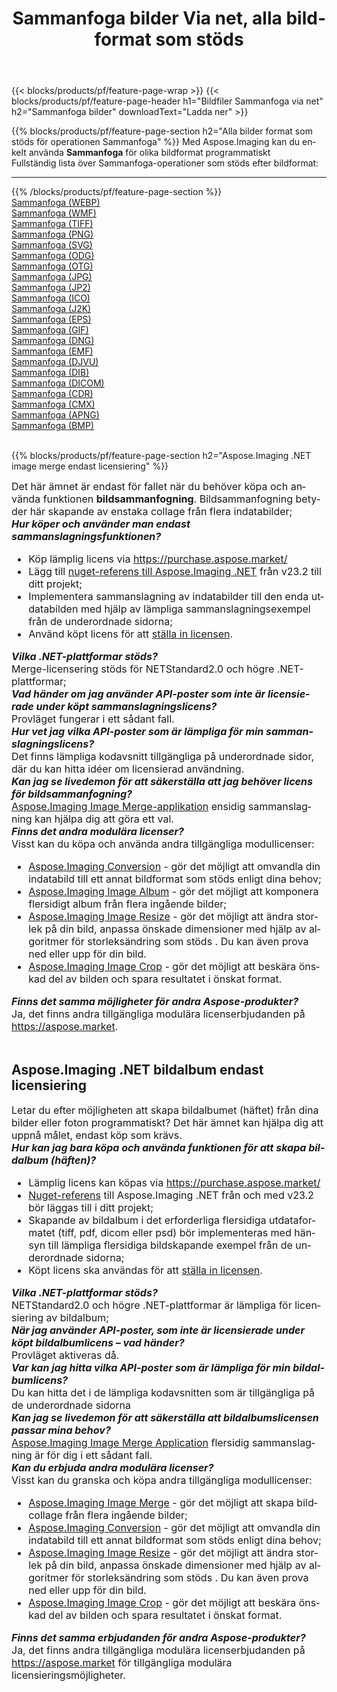 ﻿---
title: Sammanfoga bilder Via net, alla bildformat som stöds 
weight: 3920
url: /sv/net/merge 
lang: sv
langdirlevel: 2
locales: zh-hans,ja,it,ru,de,es,fr,nl,id,lt,pl,pt,vi,tr,ko,zh-hant,ar,hi,th,sv,cs,uk,he
description: Med Aspose.Imaging kan du enkelt Sammanfoga bilder via net
---

{{< blocks/products/pf/feature-page-wrap >}}
{{< blocks/products/pf/feature-page-header h1="Bildfiler Sammanfoga via net" h2="Sammanfoga bilder" downloadText="Ladda ner" >}}


{{% blocks/products/pf/feature-page-section  h2="Alla bilder format som stöds för operationen Sammanfoga" %}}
Med Aspose.Imaging kan du enkelt använda **Sammanfoga** för olika bildformat programmatiskt
<br/>
Fullständig lista över Sammanfoga-operationer som stöds efter bildformat:
<hr/>
{{% /blocks/products/pf/feature-page-section %}}
<div class="container-fluid productfamilypage bg-gray">
    <div class="convertypes bg-gray agp-content section">
        <div class="container">
		<div class="row other-converters">
		    <div class='col-md-2 other-converter remove-lp remove-rp'><a href="/imaging/sv/net/merge/webp" >Sammanfoga (WEBP)</a></div><div class='col-md-2 other-converter remove-lp remove-rp'><a href="/imaging/sv/net/merge/wmf" >Sammanfoga (WMF)</a></div><div class='col-md-2 other-converter remove-lp remove-rp'><a href="/imaging/sv/net/merge/tiff" >Sammanfoga (TIFF)</a></div><div class='col-md-2 other-converter remove-lp remove-rp'><a href="/imaging/sv/net/merge/png" >Sammanfoga (PNG)</a></div><div class='col-md-2 other-converter remove-lp remove-rp'><a href="/imaging/sv/net/merge/svg" >Sammanfoga (SVG)</a></div><div class='col-md-2 other-converter remove-lp remove-rp'><a href="/imaging/sv/net/merge/odg" >Sammanfoga (ODG)</a></div><div class='col-md-2 other-converter remove-lp remove-rp'><a href="/imaging/sv/net/merge/otg" >Sammanfoga (OTG)</a></div><div class='col-md-2 other-converter remove-lp remove-rp'><a href="/imaging/sv/net/merge/jpg" >Sammanfoga (JPG)</a></div><div class='col-md-2 other-converter remove-lp remove-rp'><a href="/imaging/sv/net/merge/jp2" >Sammanfoga (JP2)</a></div><div class='col-md-2 other-converter remove-lp remove-rp'><a href="/imaging/sv/net/merge/ico" >Sammanfoga (ICO)</a></div><div class='col-md-2 other-converter remove-lp remove-rp'><a href="/imaging/sv/net/merge/j2k" >Sammanfoga (J2K)</a></div><div class='col-md-2 other-converter remove-lp remove-rp'><a href="/imaging/sv/net/merge/eps" >Sammanfoga (EPS)</a></div><div class='col-md-2 other-converter remove-lp remove-rp'><a href="/imaging/sv/net/merge/gif" >Sammanfoga (GIF)</a></div><div class='col-md-2 other-converter remove-lp remove-rp'><a href="/imaging/sv/net/merge/dng" >Sammanfoga (DNG)</a></div><div class='col-md-2 other-converter remove-lp remove-rp'><a href="/imaging/sv/net/merge/emf" >Sammanfoga (EMF)</a></div><div class='col-md-2 other-converter remove-lp remove-rp'><a href="/imaging/sv/net/merge/djvu" >Sammanfoga (DJVU)</a></div><div class='col-md-2 other-converter remove-lp remove-rp'><a href="/imaging/sv/net/merge/dib" >Sammanfoga (DIB)</a></div><div class='col-md-2 other-converter remove-lp remove-rp'><a href="/imaging/sv/net/merge/dicom" >Sammanfoga (DICOM)</a></div><div class='col-md-2 other-converter remove-lp remove-rp'><a href="/imaging/sv/net/merge/cdr" >Sammanfoga (CDR)</a></div><div class='col-md-2 other-converter remove-lp remove-rp'><a href="/imaging/sv/net/merge/cmx" >Sammanfoga (CMX)</a></div><div class='col-md-2 other-converter remove-lp remove-rp'><a href="/imaging/sv/net/merge/apng" >Sammanfoga (APNG)</a></div><div class='col-md-2 other-converter remove-lp remove-rp'><a href="/imaging/sv/net/merge/bmp" >Sammanfoga (BMP)</a></div>
                </div>
        </div>
    </div>
</div>
<br/>

{{% blocks/products/pf/feature-page-section  h2="Aspose.Imaging .NET image merge endast licensiering" %}}
<div style="font-size:16px;">
Det här ämnet är endast för fallet när du behöver köpa och använda funktionen <b>bildsammanfogning</b>. Bildsammanfogning betyder här skapande av enstaka collage från flera indatabilder; <br/>
<i><b>Hur köper och använder man endast sammanslagningsfunktionen?</b></i>
<ul>
<li>
Köp lämplig licens via <a href="https://purchase.aspose.market/">https://purchase.aspose.market/</a>
</li>
<li>
Lägg till <a href="https://www.nuget.org/packages/Aspose.Imaging">nuget-referens till Aspose.Imaging .NET</a> från v23.2 till ditt projekt;
</li>
<li>
Implementera sammanslagning av indatabilder till den enda utdatabilden med hjälp av lämpliga sammanslagningsexempel från de underordnade sidorna;
</li>
<li>
Använd köpt licens för att <a href="https://docs.aspose.com/imaging/net/licensing/">ställa in licensen</a>.
</li>
</ul>
<i><b>Vilka .NET-plattformar stöds?</b></i> <br/>
Merge-licensering stöds för NETStandard2.0 och högre .NET-plattformar;<br/>
<i><b>Vad händer om jag använder API-poster som inte är licensierade under köpt sammanslagningslicens?</b></i><br/>
Provläget fungerar i ett sådant fall.<br/>
<i><b>Hur vet jag vilka API-poster som är lämpliga för min sammanslagningslicens?</b></i><br/>
Det finns lämpliga kodavsnitt tillgängliga på underordnade sidor, där du kan hitta idéer om licensierad användning.<br/>
<i><b>Kan jag se livedemon för att säkerställa att jag behöver licens för bildsammanfogning?</b></i><br/>
<a href="https://products.aspose.app/imaging/sv/image-merge/">Aspose.Imaging Image Merge-applikation</a> ensidig sammanslagning kan hjälpa dig att göra ett val.<br />
<i><b>Finns det andra modulära licenser?</b></i><br/>
Visst kan du köpa och använda andra tillgängliga modullicenser:<br/>
<ul>
<li>
<a href="https://products.aspose.com/imaging/sv/net/conversion/">Aspose.Imaging Conversion</a> - gör det möjligt att omvandla din indatabild till ett annat bildformat som stöds enligt dina behov;
</li>
<li>
<a href="https://products.aspose.com/imaging/sv/net/merge/">Aspose.Imaging Image Album</a> - gör det möjligt att komponera flersidigt album från flera ingående bilder;
</li>
<li>
<a href="https://products.aspose.com/imaging/sv/net/resize/">Aspose.Imaging Image Resize</a> - gör det möjligt att ändra storlek på din bild, anpassa önskade dimensioner med hjälp av algoritmer för storleksändring som stöds . Du kan även prova ned eller upp för din bild.
</li>
<li>
<a href="https://products.aspose.com/imaging/sv/net/crop/">Aspose.Imaging Image Crop</a> - gör det möjligt att beskära önskad del av bilden och spara resultatet i önskat format.
</li>
</ul>
<i><b>Finns det samma möjligheter för andra Aspose-produkter?</b></i><br/>
Ja, det finns andra tillgängliga modulära licenserbjudanden på <a href="https://aspose.market">https://aspose.market</a>.
</div>
<br/>
<h2>Aspose.Imaging .NET bildalbum endast licensiering</h2>
<div style="font-size:16px;">
Letar du efter möjligheten att skapa bildalbumet (häftet) från dina bilder eller foton programmatiskt? Det här ämnet kan hjälpa dig att uppnå målet, endast köp som krävs.<br/>
<i><b>Hur kan jag bara köpa och använda funktionen för att skapa bildalbum (häften)?</b></i>
<ul>
<li>
Lämplig licens kan köpas via <a href="https://purchase.aspose.market/">https://purchase.aspose.market/</a>
</li>
<li>
<a href="https://www.nuget.org/packages/Aspose.Imaging">Nuget-referens</a> till Aspose.Imaging .NET från och med v23.2 bör läggas till i ditt projekt;
</li>
<li>
Skapande av bildalbum i det erforderliga flersidiga utdataformatet (tiff, pdf, dicom eller psd) bör implementeras med hänsyn till lämpliga flersidiga bildskapande exempel från de underordnade sidorna;
</li>
<li>
Köpt licens ska användas för att <a href="https://docs.aspose.com/imaging/net/licensing/">ställa in licensen</a>.
</li>
</ul>
<i><b>Vilka .NET-plattformar stöds?</b></i> <br/>
NETStandard2.0 och högre .NET-plattformar är lämpliga för licensiering av bildalbum;<br/>
<i><b>När jag använder API-poster, som inte är licensierade under köpt bildalbumlicens – vad händer?</b></i><br/>
Provläget aktiveras då.<br/>
<i><b>Var kan jag hitta vilka API-poster som är lämpliga för min bildalbumlicens?</b></i><br/>
Du kan hitta det i de lämpliga kodavsnitten som är tillgängliga på de underordnade sidorna<br/>
<i><b>Kan jag se livedemon för att säkerställa att bildalbumslicensen passar mina behov?</b></i><br/>
<a href="https://products.aspose.app/imaging/sv/image-merge/">Aspose.Imaging Image Merge Application</a> flersidig sammanslagning är för dig i ett sådant fall. <br/>
<i><b>Kan du erbjuda andra modulära licenser?</b></i><br/>
Visst kan du granska och köpa andra tillgängliga modullicenser:<br/>
<ul>
<li>
<a href="https://products.aspose.com/imaging/sv/net/merge/">Aspose.Imaging Image Merge</a> - gör det möjligt att skapa bildcollage från flera ingående bilder;
</li>
<li>
<a href="https://products.aspose.com/imaging/sv/net/conversion/">Aspose.Imaging Conversion</a> - gör det möjligt att omvandla din indatabild till ett annat bildformat som stöds enligt dina behov;
</li>
<li>
<a href="https://products.aspose.com/imaging/sv/net/resize/">Aspose.Imaging Image Resize</a> - gör det möjligt att ändra storlek på din bild, anpassa önskade dimensioner med hjälp av algoritmer för storleksändring som stöds . Du kan även prova ned eller upp för din bild.
</li>
<li>
<a href="https://products.aspose.com/imaging/sv/net/crop/">Aspose.Imaging Image Crop</a> - gör det möjligt att beskära önskad del av bilden och spara resultatet i önskat format.
</li>
</ul>
<i><b>Finns det samma erbjudanden för andra Aspose-produkter?</b></i><br/>
Ja, det finns andra tillgängliga modulära licenserbjudanden på <a href="https://aspose.market">https://aspose.market</a> för tillgängliga modulära licensieringsmöjligheter.
</div>
<br/>
